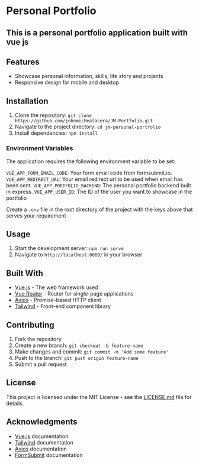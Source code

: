 # **Personal Portfolio**
## This is a personal portfolio application built with vue js

## **Features**
- Showcase personal information, skills, life story and projects
- Responsive design for mobile and desktop

## Installation
1. Clone the repository: `git clone https://github.com/johnmichealacera/JM-Portfolio.git`
2. Navigate to the project directory: `cd jm-personal-portfolio`
3. Install dependencies: `npm install`

### Environment Variables
The application requires the following environment variable to be set:

`VUE_APP_FORM_EMAIL_CODE`: Your form email code from formsubmit.io.
`VUE_APP_REDIRECT_URL`: Your email redirect url to be used when email has been sent.
`VUE_APP_PORTFOLIO_BACKEND`: The personal portfolio backend built in express.
`VUE_APP_USER_ID`: The ID of the user you want to showcase in the portfolio

Create a `.env` file in the root directory of the project with the keys above that serves your requirement

## Usage
1. Start the development server: `npm run serve`
2. Navigate to `http://localhost:8080/` in your browser
## Built With
- [Vue.js](https://vuejs.org/v2/guide/) - The web framework used
- [Vue Router](https://router.vuejs.org/) - Router for single-page applications
- [Axios](https://github.com/axios/axios/blob/master/README.md) - Promise-based HTTP client
- [Tailwind](https://tailwindcss.com/docs) - Front-end component library
## Contributing
1. Fork the repository
2. Create a new branch: `git checkout -b feature-name`
3. Make changes and commit: `git commit -m 'Add some feature'`
4. Push to the branch: `git push origin feature-name`
5. Submit a pull request
## License
This project is licensed under the MIT License - see the [LICENSE.md](https://opensource.org/license/mit/) file for details.

## Acknowledgments
- [Vue.js](https://vuejs.org/v2/guide/) documentation
- [Tailwind](https://tailwindcss.com/docs) documentation
- [Axios](https://github.com/axios/axios/blob/master/README.md) documentation
- [FormSubmit](https://formsubmit.co/api-documentation) documentation